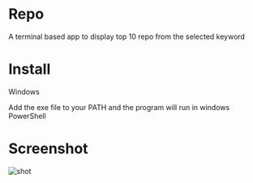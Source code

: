 # Repo
A terminal based app to display top 10 repo from the selected keyword 

# Install


Windows

Add the exe file to your PATH and the program will run in windows PowerShell


# Screenshot

![shot]()



